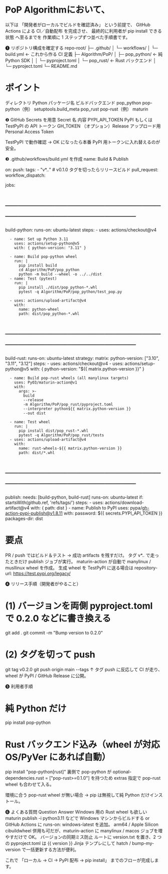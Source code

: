 # PoP Algorithmにおいて、
以下は 「開発者がローカルでビルドを確認済み」 という前提で、
GitHub Actions による CI／自動配布 を完成させ、
最終的に利用者が pip install できる状態 へ至るまでを
作業順に 1 ステップずつ並べた手順書です。

❶ リポジトリ構成を確定する
repo-root/
├─ .github/
│   └─ workflows/
│       └─ build.yml          ← これから作る CI 定義
├─ Algorithm/PoP/
│   ├─ pop_python/            ← 純 Python SDK
│   │   └─ pyproject.toml
│   └─ pop_rust/              ← Rust バックエンド
│       └─ pyproject.toml
└─ README.md

# ポイント
ディレクトリ	Python パッケージ名	ビルドバックエンド
pop_python	pop-python（例）	setuptools.build_meta
pop_rust	pop-rust（例）	maturin

❷ GitHub Secrets を用意
Secret 名	内容
PYPI_API_TOKEN	PyPI もしくは TestPyPI の API トークン
GH_TOKEN	（オプション）Release アップロード用 Personal Access Token

TestPyPI で動作確認 → OK になったら本番 PyPI 用トークンに入れ替えるのが安全。

❸ .github/workflows/build.yml を作成
name: Build & Publish

on:
  push:
    tags:
      - "v*.*.*"           # v0.1.0 タグを切ったらリリースビルド
  pull_request:
  workflow_dispatch:

jobs:
  # ──────────────────────────────────────────────
  build-python:
    runs-on: ubuntu-latest
    steps:
      - uses: actions/checkout@v4

      - name: Set up Python 3.11
        uses: actions/setup-python@v5
        with: { python-version: "3.11" }

      - name: Build pop-python wheel
        run: |
          pip install build
          cd Algorithm/PoP/pop_python
          python -m build --wheel -o ../../dist
      - name: Test (pytest)
        run: |
          pip install ./dist/pop_python-*.whl
          pytest -q Algorithm/PoP/pop_python/test_pop.py

      - uses: actions/upload-artifact@v4
        with:
          name: python-wheel
          path: dist/pop_python-*.whl

  # ──────────────────────────────────────────────
  build-rust:
    runs-on: ubuntu-latest
    strategy:
      matrix:
        python-version: ["3.10", "3.11", "3.12"]
    steps:
      - uses: actions/checkout@v4
      - uses: actions/setup-python@v5
        with: { python-version: "${{ matrix.python-version }}" }

      - name: Build pop-rust wheels (all manylinux targets)
        uses: PyO3/maturin-action@v1
        with:
          args: >-
            build
            --release
            -m Algorithm/PoP/pop_rust/pyproject.toml
            --interpreter python${{ matrix.python-version }}
            --out dist

      - name: Test wheel
        run: |
          pip install dist/pop_rust-*.whl
          pytest -q Algorithm/PoP/pop_rust/tests
      - uses: actions/upload-artifact@v4
        with:
          name: rust-wheels-${{ matrix.python-version }}
          path: dist/*.whl

  # ──────────────────────────────────────────────
  publish:
    needs: [build-python, build-rust]
    runs-on: ubuntu-latest
    if: startsWith(github.ref, 'refs/tags/')
    steps:
      - uses: actions/download-artifact@v4
        with: { path: dist }
      - name: Publish to PyPI
        uses: pypa/gh-action-pypi-publish@v1.8.11
        with:
          password: ${{ secrets.PYPI_API_TOKEN }}
          packages-dir: dist

# 要点
PR / push ではビルド＆テスト → 成功 artifacts を残すだけ。
タグ v*.*.* で走ったときだけ publish ジョブが実行。
maturin-action が自動で manylinux / musllinux wheel を作成。
生成 wheel を TestPyPI に送る場合は
repository-url: https://test.pypi.org/legacy/

❹ リリース手順（開発者がやること）
# (1) バージョンを両側 pyproject.toml で 0.2.0 などに書き換える
git add .
git commit -m "Bump version to 0.2.0"

# (2) タグを切って push
git tag v0.2.0
git push origin main --tags
↑ タグ push に反応して CI が走り、wheel が PyPI / GitHub Release に公開。

❺ 利用者手順
# 純 Python だけ
pip install pop-python

# Rust バックエンド込み（wheel が対応 OS/PyVer にあれば自動）
pip install "pop-python[rust]"
裏側で pop-python が optional-dependencies.rust = ["pop-rust>=0.1.0"] を持つため
extras 指定で pop-rust wheel も合わせて入る。

環境に合う pop-rust wheel が無い場合 → pip は無視して純 Python だけインストール。

❻ よくある質問
Question	Answer
Windows 用の Rust wheel も欲しい	maturin publish -i python3.11 などで Windows マシンからビルドする or GitHub Actions に runs-on: windows-latest を追加。
arm64 / Apple Silicon	cibuildwheel 併用も可だが、maturin-action に manylinux / macos ジョブを増やすだけで OK。
バージョンの同期ミス防止	ルートに version.txt を置き、2 つの pyproject.toml は {{ version }} Jinja テンプレにして hatch / bump-my-version で一括更新する方法が便利。

これで 「ローカル → CI → PyPI 配布 → pip install」 までのフローが完成します。